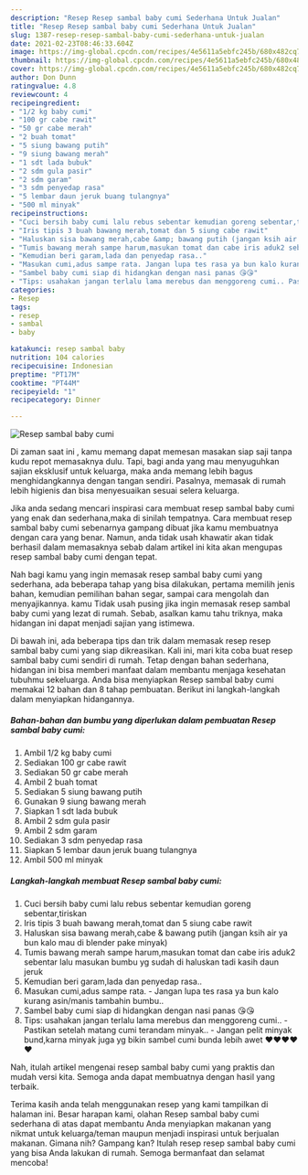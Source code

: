 ```yaml
---
description: "Resep Resep sambal baby cumi Sederhana Untuk Jualan"
title: "Resep Resep sambal baby cumi Sederhana Untuk Jualan"
slug: 1387-resep-resep-sambal-baby-cumi-sederhana-untuk-jualan
date: 2021-02-23T08:46:33.604Z
image: https://img-global.cpcdn.com/recipes/4e5611a5ebfc245b/680x482cq70/resep-sambal-baby-cumi-foto-resep-utama.jpg
thumbnail: https://img-global.cpcdn.com/recipes/4e5611a5ebfc245b/680x482cq70/resep-sambal-baby-cumi-foto-resep-utama.jpg
cover: https://img-global.cpcdn.com/recipes/4e5611a5ebfc245b/680x482cq70/resep-sambal-baby-cumi-foto-resep-utama.jpg
author: Don Dunn
ratingvalue: 4.8
reviewcount: 4
recipeingredient:
- "1/2 kg baby cumi"
- "100 gr cabe rawit"
- "50 gr cabe merah"
- "2 buah tomat"
- "5 siung bawang putih"
- "9 siung bawang merah"
- "1 sdt lada bubuk"
- "2 sdm gula pasir"
- "2 sdm garam"
- "3 sdm penyedap rasa"
- "5 lembar daun jeruk buang tulangnya"
- "500 ml minyak"
recipeinstructions:
- "Cuci bersih baby cumi lalu rebus sebentar kemudian goreng sebentar,tiriskan"
- "Iris tipis 3 buah bawang merah,tomat dan 5 siung cabe rawit"
- "Haluskan sisa bawang merah,cabe &amp; bawang putih (jangan ksih air ya bun kalo mau di blender pake minyak)"
- "Tumis bawang merah sampe harum,masukan tomat dan cabe iris aduk2 sebentar lalu masukan bumbu yg sudah di haluskan tadi kasih daun jeruk"
- "Kemudian beri garam,lada dan penyedap rasa.."
- "Masukan cumi,adus sampe rata. Jangan lupa tes rasa ya bun kalo kurang asin/manis tambahin bumbu.."
- "Sambel baby cumi siap di hidangkan dengan nasi panas 😘😘"
- "Tips: usahakan jangan terlalu lama merebus dan menggoreng cumi.. Pastikan setelah matang cumi terandam minyak.. Jangan pelit minyak bund,karna minyak juga yg bikin sambel cumi bunda lebih awet ❤️❤️❤️❤️❤️"
categories:
- Resep
tags:
- resep
- sambal
- baby

katakunci: resep sambal baby 
nutrition: 104 calories
recipecuisine: Indonesian
preptime: "PT17M"
cooktime: "PT44M"
recipeyield: "1"
recipecategory: Dinner

---
```



![Resep sambal baby cumi](https://img-global.cpcdn.com/recipes/4e5611a5ebfc245b/680x482cq70/resep-sambal-baby-cumi-foto-resep-utama.jpg)

Di zaman  saat ini , kamu memang dapat memesan masakan siap saji tanpa kudu repot memasaknya dulu. Tapi, bagi anda yang mau menyuguhkan sajian eksklusif untuk keluarga, maka anda memang lebih bagus menghidangkannya dengan tangan sendiri. Pasalnya, memasak di rumah lebih higienis dan bisa menyesuaikan sesuai selera keluarga.

Jika anda sedang mencari inspirasi cara membuat resep sambal baby cumi yang enak dan sederhana,maka di sinilah tempatnya. Cara membuat resep sambal baby cumi  sebenarnya gampang dibuat jika kamu membuatnya dengan cara yang benar. Namun, anda tidak usah khawatir akan tidak berhasil dalam memasaknya 
sebab dalam artikel ini kita akan mengupas resep sambal baby cumi dengan tepat.  



Nah bagi kamu yang ingin memasak resep sambal baby cumi yang sederhana, ada beberapa tahap yang bisa dilakukan, pertama memilih jenis bahan, kemudian pemilihan bahan segar, sampai cara mengolah dan menyajikannya. kamu Tidak usah pusing jika ingin memasak resep sambal baby cumi yang lezat di rumah. Sebab, asalkan kamu  tahu triknya, maka hidangan ini dapat menjadi sajian yang istimewa.

Di bawah ini, ada beberapa tips dan trik dalam memasak resep resep sambal baby cumi yang siap dikreasikan. Kali ini, mari kita coba buat resep sambal baby cumi sendiri di rumah. Tetap dengan bahan sederhana, hidangan ini bisa memberi manfaat dalam membantu menjaga kesehatan tubuhmu sekeluarga. Anda bisa menyiapkan Resep sambal baby cumi memakai 12 bahan dan 8 tahap pembuatan. Berikut ini langkah-langkah dalam menyiapkan hidangannya.

<!--inarticleads1-->

##### Bahan-bahan dan bumbu yang diperlukan dalam pembuatan Resep sambal baby cumi:

1. Ambil 1/2 kg baby cumi
1. Sediakan 100 gr cabe rawit
1. Sediakan 50 gr cabe merah
1. Ambil 2 buah tomat
1. Sediakan 5 siung bawang putih
1. Gunakan 9 siung bawang merah
1. Siapkan 1 sdt lada bubuk
1. Ambil 2 sdm gula pasir
1. Ambil 2 sdm garam
1. Sediakan 3 sdm penyedap rasa
1. Siapkan 5 lembar daun jeruk buang tulangnya
1. Ambil 500 ml minyak




<!--inarticleads2-->

##### Langkah-langkah membuat Resep sambal baby cumi:

1. Cuci bersih baby cumi lalu rebus sebentar kemudian goreng sebentar,tiriskan
1. Iris tipis 3 buah bawang merah,tomat dan 5 siung cabe rawit
1. Haluskan sisa bawang merah,cabe &amp; bawang putih (jangan ksih air ya bun kalo mau di blender pake minyak)
1. Tumis bawang merah sampe harum,masukan tomat dan cabe iris aduk2 sebentar lalu masukan bumbu yg sudah di haluskan tadi kasih daun jeruk
1. Kemudian beri garam,lada dan penyedap rasa..
1. Masukan cumi,adus sampe rata. - Jangan lupa tes rasa ya bun kalo kurang asin/manis tambahin bumbu..
1. Sambel baby cumi siap di hidangkan dengan nasi panas 😘😘
1. Tips: usahakan jangan terlalu lama merebus dan menggoreng cumi.. - Pastikan setelah matang cumi terandam minyak.. - Jangan pelit minyak bund,karna minyak juga yg bikin sambel cumi bunda lebih awet ❤️❤️❤️❤️❤️




Nah, itulah artikel mengenai  resep sambal baby cumi  yang praktis dan mudah versi kita. Semoga anda dapat membuatnya dengan hasil yang terbaik. 

Terima kasih anda telah menggunakan resep yang kami tampilkan di halaman ini. Besar harapan kami, olahan  Resep sambal baby cumi sederhana di atas dapat membantu Anda menyiapkan makanan yang nikmat untuk keluarga/teman maupun menjadi inspirasi untuk berjualan makanan. Gimana nih? Gampang kan? Itulah resep resep sambal baby cumi yang bisa Anda lakukan di rumah. Semoga bermanfaat dan selamat mencoba!

